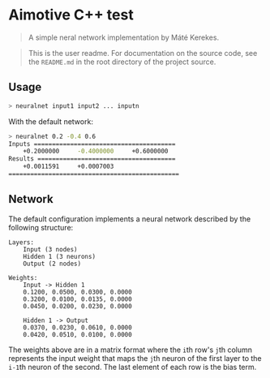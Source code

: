 # Aimotive C++ test

> A simple neral network implementation by Máté Kerekes.

> This is the user readme. For documentation on the source code, see the `README.md` in the root directory of the project source.


## Usage

```sh
> neuralnet input1 input2 ... inputn
```

With the default network:
```sh
> neuralnet 0.2 -0.4 0.6
Inputs =======================================
    +0.2000000     -0.4000000     +0.6000000
Results ======================================
    +0.0011591     +0.0007003
===============================================
```

## Network

The default configuration implements a neural network described by the following structure:
```
Layers:
    Input (3 nodes)
    Hidden 1 (3 neurons)
    Output (2 nodes)

Weights:
    Input -> Hidden 1
    0.1200, 0.0500, 0.0300, 0.0000 
    0.3200, 0.0100, 0.0135, 0.0000 
    0.0450, 0.0200, 0.0230, 0.0000 

    Hidden 1 -> Output
    0.0370, 0.0230, 0.0610, 0.0000
    0.0420, 0.0510, 0.0100, 0.0000
```

The weights above are in a matrix format where the `i`th row's `j`th column represents the input weight that maps the `j`th neuron of the first layer to the `i-1`th neuron of the second. The last element of each row is the bias term.